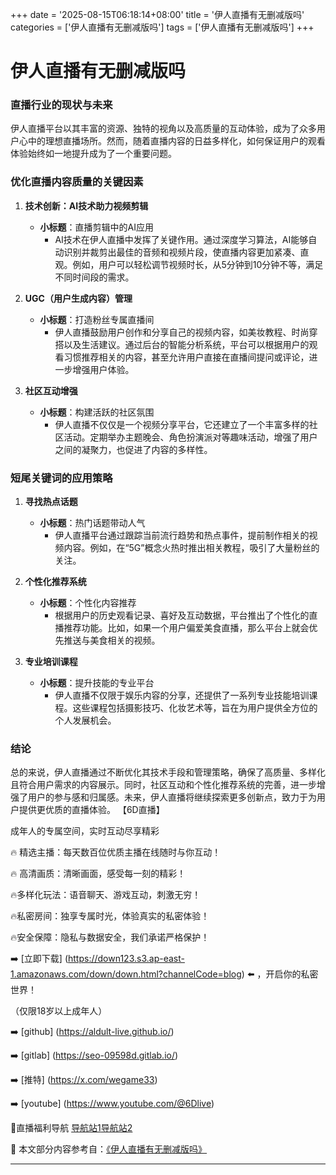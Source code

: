 +++
date = '2025-08-15T06:18:14+08:00'
title = '伊人直播有无删减版吗'
categories = ['伊人直播有无删减版吗']
tags = ['伊人直播有无删减版吗']
+++

# 伊人直播有无删减版吗

### 直播行业的现状与未来

伊人直播平台以其丰富的资源、独特的视角以及高质量的互动体验，成为了众多用户心中的理想直播场所。然而，随着直播内容的日益多样化，如何保证用户的观看体验始终如一地提升成为了一个重要问题。

### 优化直播内容质量的关键因素

1. **技术创新：AI技术助力视频剪辑**
   - **小标题**：直播剪辑中的AI应用
     - AI技术在伊人直播中发挥了关键作用。通过深度学习算法，AI能够自动识别并裁剪出最佳的音频和视频片段，使直播内容更加紧凑、直观。例如，用户可以轻松调节视频时长，从5分钟到10分钟不等，满足不同时间段的需求。

2. **UGC（用户生成内容）管理**
   - **小标题**：打造粉丝专属直播间
     - 伊人直播鼓励用户创作和分享自己的视频内容，如美妆教程、时尚穿搭以及生活建议。通过后台的智能分析系统，平台可以根据用户的观看习惯推荐相关的内容，甚至允许用户直接在直播间提问或评论，进一步增强用户体验。

3. **社区互动增强**
   - **小标题**：构建活跃的社区氛围
     - 伊人直播不仅仅是一个视频分享平台，它还建立了一个丰富多样的社区活动。定期举办主题晚会、角色扮演派对等趣味活动，增强了用户之间的凝聚力，也促进了内容的多样性。

### 短尾关键词的应用策略

1. **寻找热点话题**
   - **小标题**：热门话题带动人气
     - 伊人直播平台通过跟踪当前流行趋势和热点事件，提前制作相关的视频内容。例如，在“5G”概念火热时推出相关教程，吸引了大量粉丝的关注。

2. **个性化推荐系统**
   - **小标题**：个性化内容推荐
     - 根据用户的历史观看记录、喜好及互动数据，平台推出了个性化的直播推荐功能。比如，如果一个用户偏爱美食直播，那么平台上就会优先推送与美食相关的视频。

3. **专业培训课程**
   - **小标题**：提升技能的专业平台
     - 伊人直播不仅限于娱乐内容的分享，还提供了一系列专业技能培训课程。这些课程包括摄影技巧、化妆艺术等，旨在为用户提供全方位的个人发展机会。

### 结论

总的来说，伊人直播通过不断优化其技术手段和管理策略，确保了高质量、多样化且符合用户需求的内容展示。同时，社区互动和个性化推荐系统的完善，进一步增强了用户的参与感和归属感。未来，伊人直播将继续探索更多创新点，致力于为用户提供更优质的直播体验。
【6D直播】

 成年人的专属空间，实时互动尽享精彩

🔥 精选主播：每天数百位优质主播在线随时与你互动！

🔥 高清画质：清晰画面，感受每一刻的精彩！

🔥多样化玩法：语音聊天、游戏互动，刺激无穷！

🔥私密房间：独享专属时光，体验真实的私密体验！

🔥安全保障：隐私与数据安全，我们承诺严格保护！

➡️ [立即下载] (https://down123.s3.ap-east-1.amazonaws.com/down/down.html?channelCode=blog) ⬅️ ，开启你的私密世界！

 （仅限18岁以上成年人）

➡️ [github] (https://aldult-live.github.io/)

➡️ [gitlab] (https://seo-09598d.gitlab.io/)

➡️ [推特] (https://x.com/wegame33)

➡️ [youtube] (https://www.youtube.com/@6Dlive)

🔞直播福利导航   [导航站1](https://webstack-86085a.gitlab.io/)[导航站2](https://onlygit123-2.github.io/)

📘 本文部分内容参考自：[《伊人直播有无删减版吗》](https://webstack-hugo-19.pages.dev/)

---
